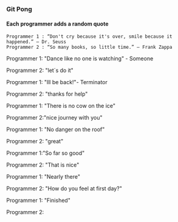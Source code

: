 ### Git Pong
#### Each programmer adds a random quote

```Example:
Programmer 1 : “Don't cry because it's over, smile because it happened.” ― Dr. Seuss
Programmer 2 : “So many books, so little time.” ― Frank Zappa
```

Programmer 1: "Dance like no one is watching" - Someone

Programmer 2: "let´s do it"

Programmer 1: "Ill be back!"- Terminator

Programmer 2: "thanks for help"

Programmer 1: "There is no cow on the ice"

Programmer 2:"nice journey with you"

Programmer 1: "No danger on the roof"

Programmer 2: "great"

Programmer 1:"So far so good"

Programmer 2: "That is nice"

Programmer 1: "Nearly there"

Programmer 2: "How do you feel at first day?"

Programmer 1: "Finished"

Programmer 2:
